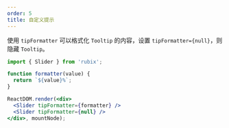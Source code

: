 ```yaml
---
order: 5
title: 自定义提示
---
```


使用 `tipFormatter` 可以格式化 `Tooltip` 的内容，设置 `tipFormatter={null}`，则隐藏 `Tooltip`。

````jsx
import { Slider } from 'rubix';

function formatter(value) {
  return `${value}%`;
}

ReactDOM.render(<div>
  <Slider tipFormatter={formatter} />
  <Slider tipFormatter={null} />
</div>, mountNode);
````

